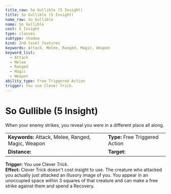 ```yaml
---
title_raw: So Gullible (5 Insight)
title: So Gullible (5 Insight)
name_raw: So Gullible
name: So Gullible
cost: 5 Insight
type: classes
subtype: shadow
kind: 2nd-level features
keywords: Attack, Melee, Ranged, Magic, Weapon
keyword_list:
  - Attack
  - Melee
  - Ranged
  - Magic
  - Weapon
ability_type: Free Triggered Action
trigger: You use Clever Trick.
---
```


# So Gullible (5 Insight)

When your enemy strikes, you reveal you were in a different place all along.

|                                                    |                                 |
| :------------------------------------------------- | :------------------------------ |
| **Keywords:** Attack, Melee, Ranged, Magic, Weapon | **Type:** Free Triggered Action |
| **Distance:**                                      | **Target:**                     |

**Trigger:** You use Clever Trick.\
**Effect:** Clever Trick doesn't cost insight to use. The creature who attacked you actually just attacked an illusory image of you. You appear in an unoccupied space within 3 squares of that creature and can make a free strike against them and spend a Recovery.

